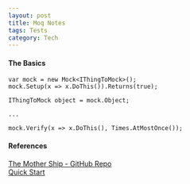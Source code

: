 ```yaml
---
layout: post
title: Moq Notes
tags: Tests
category: Tech
---
```


#### The Basics ####

~~~
var mock = new Mock<IThingToMock>();
mock.Setup(x => x.DoThis()).Returns(true);

IThingToMock object = mock.Object;

...

mock.Verify(x => x.DoThis(), Times.AtMostOnce());
~~~


#### References ####
[The Mother Ship - GitHub Repo](https://github.com/Moq/moq4)  
[Quick Start](https://github.com/Moq/moq4/wiki/Quickstart)  
